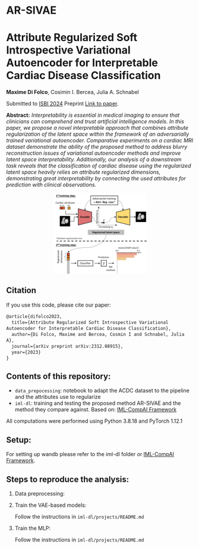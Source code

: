 # AR-SIVAE


# Attribute Regularized Soft Introspective Variational Autoencoder for Interpretable Cardiac Disease Classification

**Maxime Di Folco**, Cosimin I. Bercea, Julia A. Schnabel

Submitted to [ISBI 2024](https://biomedicalimaging.org/2024/) 
Preprint [Link to paper](https://arxiv.org/abs/2312.08915).

**Abstract:** *Interpretability is essential in medical imaging to ensure that clinicians can comprehend and trust artificial intelligence models. In this paper, we propose a novel interpretable approach that combines attribute regularization of the latent space within the framework of an adversarially trained variational autoencoder. Comparative experiments on a cardiac MRI dataset demonstrate the ability of the proposed method to address blurry reconstruction issues of variational autoencoder methods and improve latent space interpretability. Additionally, our analysis of a downstream task reveals that the classification of cardiac disease using the regularized latent space heavily relies on attribute regularized dimensions, demonstrating great interpretability by connecting the used attributes for prediction with clinical observations.*

<div style="text-align:center;">
  <img src="./framework.jpg" alt="Illustration of the framework" style="width:50%; height:auto;">
</div>

## Citation
If you use this code, please cite our paper:

```
@article{difolco2023,
  title={Attribute Regularized Soft Introspective Variational Autoencoder for Interpretable Cardiac Disease Classification},
  author={Di Folco, Maxime and Bercea, Cosmin I and Schnabel, Julia A},
  journal={arXiv preprint arXiv:2312.08915},
  year={2023}
}
```

## Contents of this repository:

- `data_prepocessing`: notebook to adapt the ACDC dataset to the pipeline and the attributes use to regularize
- `iml-dl`: training and testing the proposed method AR-SIVAE and the method they compare against. Based on: [IML-CompAI Framework](https://github.com/compai-lab/iml-dl) 

All computations were performed using Python 3.8.18 and PyTorch 1.12.1

## Setup:

For setting up wandb please refer to the iml-dl folder or [IML-CompAI Framework](https://github.com/compai-lab/iml-dl).


## Steps to reproduce the analysis:

1)  Data preprocessing:

2) Train the VAE-based models:

    Follow the instructions in `iml-dl/projects/README.md`

3) Train the MLP:

    Follow the instructions in `iml-dl/projects/README.md`
